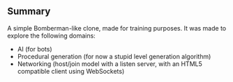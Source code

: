 ## Summary

A simple Bomberman-like clone, made for training purposes. It was made to explore the following domains:

- AI (for bots)
- Procedural generation (for now a stupid level generation algorithm)
- Networking (host/join model with a listen server, with an HTML5 compatible client using WebSockets)
